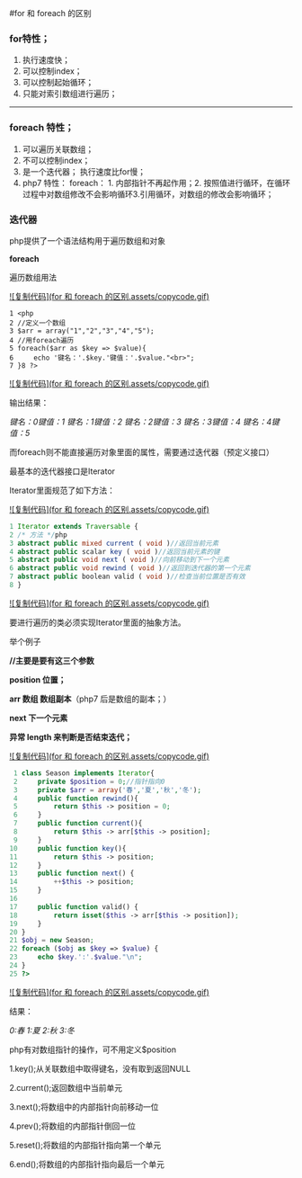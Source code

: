 #for 和 foreach 的区别

### for特性；

1. 执行速度快；
2. 可以控制index；
3. 可以控制起始循环；
4. 只能对索引数组进行遍历；

----

### foreach 特性；

1. 可以遍历关联数组；
2. 不可以控制index；
3. 是一个迭代器； 执行速度比for慢；
4. php7 特性： foreach： 1. 内部指针不再起作用；2. 按照值进行循环，在循环过程中对数组修改不会影响循环3.引用循环，对数组的修改会影响循环；

### 迭代器

php提供了一个语法结构用于遍历数组和对象

**foreach**

遍历数组用法

[![复制代码](for 和 foreach 的区别.assets/copycode.gif)](javascript:void(0);)

```
1 <php
2 //定义一个数组
3 $arr = array("1","2","3","4","5");
4 //用foreach遍历
5 foreach($arr as $key => $value){
6     echo '键名：'.$key.'键值：'.$value."<br>";
7 }8 ?>    
```

[![复制代码](for 和 foreach 的区别.assets/copycode.gif)](javascript:void(0);)

输出结果：

*键名：0键值：1*
*键名：1键值：2*
*键名：2键值：3*
*键名：3键值：4*
*键名：4键值：5*

而foreach则不能直接遍历对象里面的属性，需要通过迭代器（预定义接口）

最基本的迭代器接口是Iterator

Iterator里面规范了如下方法：

[![复制代码](for 和 foreach 的区别.assets/copycode.gif)](javascript:void(0);)

```php
1 Iterator extends Traversable {
2 /* 方法 */php
3 abstract public mixed current ( void )//返回当前元素
4 abstract public scalar key ( void )//返回当前元素的键
5 abstract public void next ( void )//向前移动到下一个元素
6 abstract public void rewind ( void )//返回到迭代器的第一个元素
7 abstract public boolean valid ( void )//检查当前位置是否有效
8 }
```

[![复制代码](for 和 foreach 的区别.assets/copycode.gif)](javascript:void(0);)

要进行遍历的类必须实现Iterator里面的抽象方法。



举个例子

**//主要是要有这三个参数**

**position  位置；**

**arr 数组 数组副本**（php7 后是数组的副本；）

**next 下一个元素**

**异常 length 来判断是否结束迭代；**



[![复制代码](for 和 foreach 的区别.assets/copycode.gif)](javascript:void(0);)

```php
 1 class Season implements Iterator{
 2     private $position = 0;//指针指向0
 3     private $arr = array('春','夏','秋','冬');
 4     public function rewind(){
 5         return $this -> position = 0;
 6     }
 7     public function current(){
 8         return $this -> arr[$this -> position];
 9     }
10     public function key(){
11         return $this -> position;
12     }
13     public function next() {
14         ++$this -> position;
15     }
16 
17     public function valid() {
18         return isset($this -> arr[$this -> position]);
19     }
20 }
21 $obj = new Season;
22 foreach ($obj as $key => $value) {
23     echo $key.':'.$value."\n";
24 }
25 ?>
```

[![复制代码](for 和 foreach 的区别.assets/copycode.gif)](javascript:void(0);)

结果：

*0:春*
*1:夏*
*2:秋*
*3:冬*

 

php有对数组指针的操作，可不用定义$position 

1.key();从关联数组中取得键名，没有取到返回NULL

2.current();返回数组中当前单元

3.next();将数组中的内部指针向前移动一位

4.prev();将数组的内部指针倒回一位

5.reset();将数组的内部指针指向第一个单元

6.end();将数组的内部指针指向最后一个单元

 